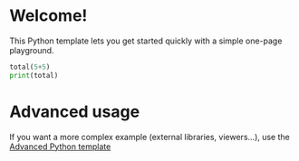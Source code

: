 # Welcome!

This Python template lets you get started quickly with a simple one-page playground.

```python runnable
total(5+5)
print(total)

```

# Advanced usage

If you want a more complex example (external libraries, viewers...), use the [Advanced Python template](https://tech.io/select-repo/429)
